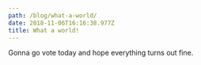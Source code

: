 ```yaml
---
path: /blog/what-a-world/
date: 2018-11-06T16:16:38.977Z
title: What a world!
---
```

Gonna go vote today and hope everything turns out fine.
